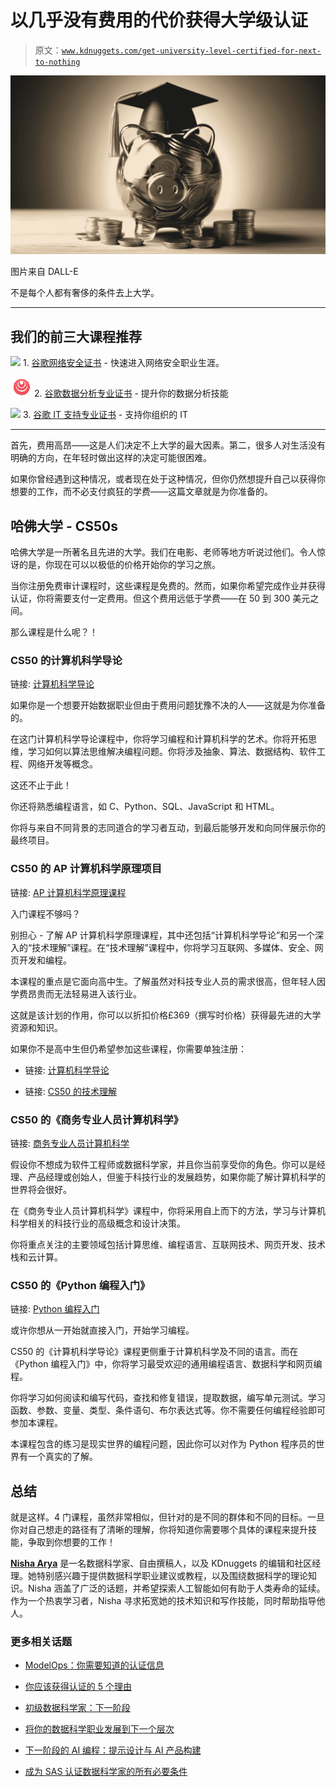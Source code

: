 # 以几乎没有费用的代价获得大学级认证

> 原文：[`www.kdnuggets.com/get-university-level-certified-for-next-to-nothing`](https://www.kdnuggets.com/get-university-level-certified-for-next-to-nothing)

![大学认证](img/9c056e606283e7b6220add54bd61f522.png)

图片来自 DALL-E

不是每个人都有奢侈的条件去上大学。

* * *

## 我们的前三大课程推荐

![](img/0244c01ba9267c002ef39d4907e0b8fb.png) 1\. [谷歌网络安全证书](https://www.kdnuggets.com/google-cybersecurity) - 快速进入网络安全职业生涯。

![](img/e225c49c3c91745821c8c0368bf04711.png) 2\. [谷歌数据分析专业证书](https://www.kdnuggets.com/google-data-analytics) - 提升你的数据分析技能

![](img/0244c01ba9267c002ef39d4907e0b8fb.png) 3\. [谷歌 IT 支持专业证书](https://www.kdnuggets.com/google-itsupport) - 支持你组织的 IT

* * *

首先，费用高昂——这是人们决定不上大学的最大因素。第二，很多人对生活没有明确的方向，在年轻时做出这样的决定可能很困难。

如果你曾经遇到这种情况，或者现在处于这种情况，但你仍然想提升自己以获得你想要的工作，而不必支付疯狂的学费——这篇文章就是为你准备的。

## 哈佛大学 - CS50s

哈佛大学是一所著名且先进的大学。我们在电影、老师等地方听说过他们。令人惊讶的是，你现在可以以极低的价格开始你的学习之旅。

当你注册免费审计课程时，这些课程是免费的。然而，如果你希望完成作业并获得认证，你将需要支付一定费用。但这个费用远低于学费——在 50 到 300 美元之间。

那么课程是什么呢？！

### CS50 的计算机科学导论

链接: [计算机科学导论](http://edx.sjv.io/y21eg2)

如果你是一个想要开始数据职业但由于费用问题犹豫不决的人——这就是为你准备的。

在这门计算机科学导论课程中，你将学习编程和计算机科学的艺术。你将开拓思维，学习如何以算法思维解决编程问题。你将涉及抽象、算法、数据结构、软件工程、网络开发等概念。

这还不止于此！

你还将熟悉编程语言，如 C、Python、SQL、JavaScript 和 HTML。

你将与来自不同背景的志同道合的学习者互动，到最后能够开发和向同伴展示你的最终项目。

### CS50 的 AP 计算机科学原理项目

链接: [AP 计算机科学原理课程](http://edx.sjv.io/6eNPbG)

入门课程不够吗？

别担心 - 了解 AP 计算机科学原理课程，其中还包括“计算机科学导论”和另一个深入的“技术理解”课程。在“技术理解”课程中，你将学习互联网、多媒体、安全、网页开发和编程。

本课程的重点是它面向高中生。了解虽然对科技专业人员的需求很高，但年轻人因学费昂贵而无法轻易进入该行业。

这就是该计划的作用，你可以以折扣价格£369（撰写时价格）获得最先进的大学资源和知识。

如果你不是高中生但仍希望参加这些课程，你需要单独注册：

+   链接: [计算机科学导论](http://edx.sjv.io/y21eg2)

+   链接: [CS50 的技术理解](http://edx.sjv.io/XYeLxg)

### CS50 的《商务专业人员计算机科学》

链接: [商务专业人员计算机科学](http://edx.sjv.io/rQPz43)

假设你不想成为软件工程师或数据科学家，并且你当前享受你的角色。你可以是经理、产品经理或创始人，但鉴于科技行业的发展趋势，如果你能了解计算机科学的世界将会很好。

在《商务专业人员计算机科学》课程中，你将采用自上而下的方法，学习与计算机科学相关的科技行业的高级概念和设计决策。

你将重点关注的主要领域包括计算思维、编程语言、互联网技术、网页开发、技术栈和云计算。

### CS50 的《Python 编程入门》

链接: [Python 编程入门](http://edx.sjv.io/DKNbKd)

或许你想从一开始就直接入门，开始学习编程。

CS50 的《计算机科学导论》课程更侧重于计算机科学及不同的语言。而在《Python 编程入门》中，你将学习最受欢迎的通用编程语言、数据科学和网页编程。

你将学习如何阅读和编写代码，查找和修复错误，提取数据，编写单元测试。学习函数、参数、变量、类型、条件语句、布尔表达式等。你不需要任何编程经验即可参加本课程。

本课程包含的练习是现实世界的编程问题，因此你可以对作为 Python 程序员的世界有一个真实的了解。

## 总结

就是这样。4 门课程，虽然非常相似，但针对的是不同的群体和不同的目标。一旦你对自己想走的路径有了清晰的理解，你将知道你需要哪个具体的课程来提升技能，争取到你想要的工作！

[](https://www.linkedin.com/in/nisha-arya-ahmed/)****[Nisha Arya](https://www.linkedin.com/in/nisha-arya-ahmed/)**** 是一名数据科学家、自由撰稿人，以及 KDnuggets 的编辑和社区经理。她特别感兴趣于提供数据科学职业建议或教程，以及围绕数据科学的理论知识。Nisha 涵盖了广泛的话题，并希望探索人工智能如何有助于人类寿命的延续。作为一个热衷学习者，Nisha 寻求拓宽她的技术知识和写作技能，同时帮助指导他人。

### 更多相关话题

+   [ModelOps：你需要知道的认证信息](https://www.kdnuggets.com/2022/09/sas-modelops-need-know-get-certified.html)

+   [你应该获得认证的 5 个理由](https://www.kdnuggets.com/2023/05/sas-5-reasons-get-certified.html)

+   [初级数据科学家：下一阶段](https://www.kdnuggets.com/2022/02/junior-data-scientist-next-level.html)

+   [将你的数据科学职业发展到下一个层次](https://www.kdnuggets.com/2021/12/sas-advance-data-science-career-next-level.html)

+   [下一阶段的 AI 编程：提示设计与 AI 产品构建](https://www.kdnuggets.com/2023/03/corise-prompt-design-building-ai-products.html)

+   [成为 SAS 认证数据科学家的所有必要条件](https://www.kdnuggets.com/2023/09/sas-everything-need-become-sas-certified-data-scientist)
